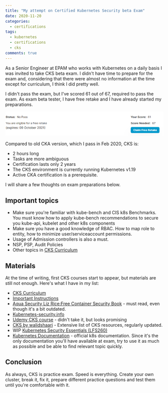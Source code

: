 ```yaml
---
title: "My attempt on Certified Kubernetes Security beta Exam"
date: 2020-11-20
categories:
  - certifications
tags:
  - kubernetes
  - certifications
  - cks
comments: true
---
```


As a Senior Engineer at EPAM who works with Kubernetes on a daily basis I was
invited to take CKS beta exam. I didn't have time to prepare for the exam
and, considering that there were almost no information at the time except for
curriculum, I think I did pretty well.

I didn't pass the exam, but I've scored 61 out of 67, required to pass the exam.
As exam beta tester, I have free retake and I have already started my
preparations.

![Score](/assets/images/cks-no-pass.png)

Compared to old CKA version, which I pass in Feb 2020, CKS is:
- 2 hours long
- Tasks are more ambiguous
- Certification lasts only 2 years
- The CKS environment is currently running Kubernetes v1.19
- Active CKA certification is a prerequisite.

I will share a few thoughts on exam preparations below.

## Important topics

- Make sure you're familiar with kube-bench and CIS k8s Benchmarks. You must
  know how to apply kube-bench recommendations to secure you kube-api, kubelet
  and other k8s components
- Make sure you have a good knowledge of RBAC. How to map role to entity, how to
  minimize user/serviceaccount permissions.
- Usage of Admission controllers is also a must.
- NSP, PSP, Audit Policies
- Other topics in [CKS Curriculum](https://github.com/cncf/curriculum/blob/master/CKS_Curriculum_%20v1.19.pdf)


## Materials

At the time of writing, first CKS courses start to appear, but materials are
still not enough. Here's what I have in my list:
- [CKS Curriculum](https://github.com/cncf/curriculum/blob/master/CKS_Curriculum_%20v1.19.pdf)
- [Important Instructions](https://docs.linuxfoundation.org/tc-docs/certification/important-instructions-cks)
- [Aqua Security Liz Rice:Free Container Security Book](https://info.aquasec.com/container-security-book) -
  must read, even though it's a bit outdated.
- [Kubernetes-security.info](https://kubernetes-security.info/)
- [Udemy CKS course](https://www.udemy.com/course/certified-kubernetes-security-specialist/) -
  didn't take it, but looks promising
- [CKS by walidshaari](https://github.com/walidshaari/Certified-Kubernetes-Security-Specialist) -
  Extensive list of CKS resources, regularly updated.
- WIP [Kubernetes Security Essentials (LFS260)](https://training.linuxfoundation.org/training/kubernetes-security-essentials-lfs260/)
- [Kubernetes Documentation](https://kubernetes.io/docs/) - official k8s
  documentation. Since it's the only documentation you'll have available at
  exam, try to use it as much as possible and be able to find relevant topic
  quickly.

## Conclusion

As always, CKS is practice exam. Speed is everything. Create your own cluster,
break it, fix it, prepare different practice questions and test them until
you're comfortable with it.
